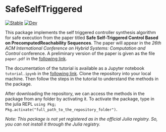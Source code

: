 # SafeSelfTriggered

[![Stable](https://img.shields.io/badge/docs-stable-blue.svg)](https://github.com/asarvind/SafeSelfTriggered.jl/blob/main/docs/tutorial.ipynb)
[![Dev](https://img.shields.io/badge/docs-dev-blue.svg)](https://github.com/asarvind/SafeSelfTriggered.jl/blob/main/docs/devtutorial.ipynb)

This package implements the self triggered controller synthesis algorithm for safe execution from the paper titled **Safe Self-Triggered Control Based on PrecomputedReachability Sequences**.  The paper will appear in the *26th ACM International Conference on Hybrid Systems: Computation and Control* conference.  A preliminary version of the paper is given as the file `paper.pdf` in the [following link](https://github.com/asarvind/SafeSelfTriggered.jl/tree/main/docs).

The documentation of the tutorial is available as a Jupyter notebook `tutorial.ipynb` in the [following link](https://github.com/asarvind/SafeSelfTriggered.jl/tree/main/docs).  Clone the repository into your local machine.  Then follow the steps in the tutorial to understand the methods in the package.

After downloading the repository, we can access the methods in the package from any folder by activating it.  To activate the package, type in the julia REPL `using Pkg; Pkg.activate("full_path_to_the_repository_folder")`.  


*Note: This package is not yet registered as in the official Julia registry.  So, you can not install it through the Julia registry.*